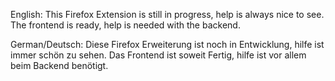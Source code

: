 English:
This Firefox Extension is still in progress, help is always nice to see.
The frontend is ready, help is needed with the backend.

German/Deutsch:
Diese Firefox Erweiterung ist noch in Entwicklung, hilfe ist immer schön zu sehen.
Das Frontend ist soweit Fertig, hilfe ist vor allem beim Backend benötigt.
